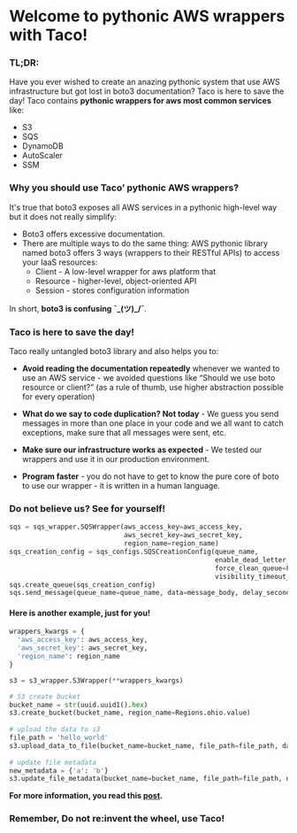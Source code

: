 
# Welcome to pythonic AWS wrappers with Taco!

### TL;DR:
Have you ever wished to create an anazing pythonic system that use AWS infrastructure but got lost in boto3 documentation? Taco is here to save the day! Taco contains **pythonic wrappers for aws most common services** like:
-   S3
-   SQS
-   DynamoDB
-   AutoScaler
-   SSM
    
### Why you should use Taco’ pythonic AWS wrappers?
It's true that boto3 exposes all AWS services in a pythonic high-level way but it does not really simplify:
-   Boto3 offers excessive documentation.
-   There are multiple ways to do the same thing: AWS pythonic library named boto3 offers 3 ways (wrappers to their RESTful APIs) to access your IaaS resources:
	-  Client - A low-level wrapper for aws platform that
    - Resource - higher-level, object-oriented API
	-  Session - stores configuration information  
      
In short, **boto3 is confusing ¯\_(ツ)_/¯**.

### Taco is here to save the day!
Taco really untangled boto3 library and also helps you to:

-   **Avoid reading the documentation repeatedly** whenever we wanted to use an AWS service - we avoided questions like “Should we use boto resource or client?” (as a rule of thumb, use higher abstraction possible for every operation)
-   **What do we say to code duplication? Not today** - We guess you send messages in more than one place in your code and we all want to catch exceptions, make sure that all messages were sent, etc.
    
-   **Make sure our infrastructure works as expected** - We tested our wrappers and use it in our production environment.
    
-   **Program faster** - you do not have to get to know the pure core of boto to use our wrapper - it is written in a human language.
    


### Do not believe us? See for yourself!
```python  
sqs = sqs_wrapper.SQSWrapper(aws_access_key=aws_access_key,  
                             aws_secret_key=aws_secret_key,  
                             region_name=region_name)
sqs_creation_config = sqs_configs.SQSCreationConfig(queue_name,  
                                                    enable_dead_letter_queue=True,  
                                                    force_clean_queue=False,  
                                                    visibility_timeout_seconds=60)  
sqs.create_queue(sqs_creation_config)  
sqs.send_message(queue_name=queue_name, data=message_body, delay_seconds=delay_seconds)  
```

#### Here is another example, just for you!
```python
wrappers_kwargs = {  
  'aws_access_key': aws_access_key,  
  'aws_secret_key': aws_secret_key,  
  'region_name': region_name  
}

s3 = s3_wrapper.S3Wrapper(**wrappers_kwargs)

# S3 create bucket  
bucket_name = str(uuid.uuid1().hex)  
s3.create_bucket(bucket_name, region_name=Regions.ohio.value)  
  
# upload the data to s3  
file_path = 'hello_world'  
s3.upload_data_to_file(bucket_name=bucket_name, file_path=file_path, data=read_message.data)  
  
# update file metadata  
new_metadata = {'a': 'b'}  
s3.update_file_metadata(bucket_name=bucket_name, file_path=file_path, new_metadata=new_metadata)
```
  
  


**For more information, you read this [post](https://www.youtube.com/watch?v=wPSZp_rOXHg&list=RDaQZDyyIyQMA&index=4).**

### Remember, Do not re:invent the wheel, use Taco!
